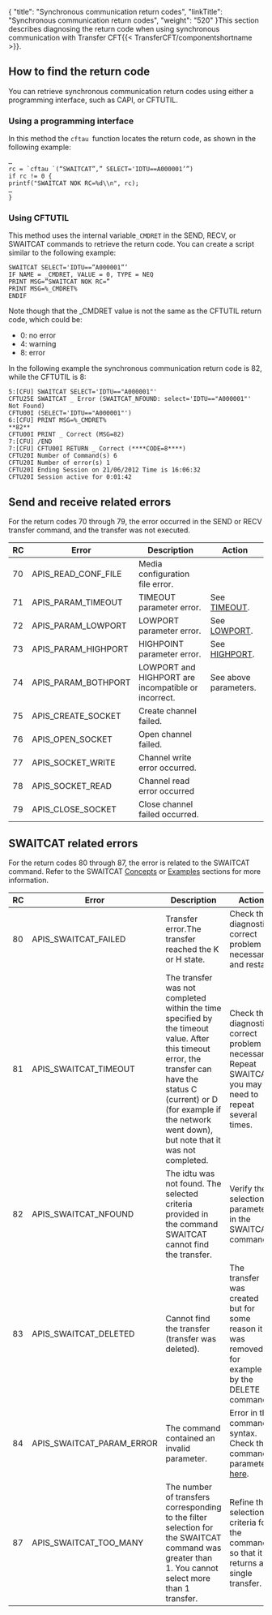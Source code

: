 {
    "title": "Synchronous communication return codes",
    "linkTitle": "Synchronous communication return codes",
    "weight": "520"
}This section describes diagnosing the return code when using synchronous communication with Transfer CFT{{< TransferCFT/componentshortname  >}}.

## How to find the return code

You can retrieve synchronous communication return codes using either a programming interface, such as CAPI, or CFTUTIL.

### Using a programming interface

In this method the `cftau `function locates the return code, as shown in the following example:

```
…
rc = `cftau `(“SWAITCAT”,” SELECT='IDTU==A000001’”)
if rc != 0 {
printf("SWAITCAT NOK RC=%d\\n", rc);
…
}
```

### Using CFTUTIL

This method uses the internal variable`_CMDRET` in the SEND, RECV, or SWAITCAT commands to retrieve the return code. You can create a script similar to the following example:

```
SWAITCAT SELECT='IDTU==”A000001”’
IF NAME = _CMDRET, VALUE = 0, TYPE = NEQ
PRINT MSG=”SWAITCAT NOK RC=”
PRINT MSG=%_CMDRET%
ENDIF
```

Note though that the \_CMDRET value is not the same as the CFTUTIL return code, which could be:

- 0: no error
- 4: warning
- 8: error

In the following example the synchronous communication return code is 82, while the CFTUTIL is 8:

```
5:[CFU] SWAITCAT SELECT='IDTU=="A000001"'
CFTU25E SWAITCAT _ Error (SWAITCAT_NFOUND: select='IDTU=="A000001"' Not Found)
CFTU00I (SELECT='IDTU=="A000001"')
6:[CFU] PRINT MSG=%_CMDRET%
**82**
CFTU00I PRINT _ Correct (MSG=82)
7:[CFU] /END
7:[CFU] CFTU00I RETURN _ Correct (****CODE=8****)
CFTU20I Number of Command(s) 6
CFTU20I Number of error(s) 1
CFTU20I Ending Session on 21/06/2012 Time is 16:06:32
CFTU20I Session active for 0:01:42
```

## Send and receive related errors

For the return codes 70 through 79, the error occurred in the SEND or RECV transfer command, and the transfer was not executed.


| RC  | Error  | Description  | Action  |
| --- | --- | --- | --- |
| 70  | APIS_READ_CONF_FILE  | Media configuration file error.  |   |
| 71  | APIS_PARAM_TIMEOUT  | TIMEOUT parameter error.  | See <a href="../../../c_intro_userinterfaces/command_summary/parameter_intro/timeout">TIMEOUT</a>.  |
| 72  | APIS_PARAM_LOWPORT  | LOWPORT parameter error.  | See <a href="../../../c_intro_userinterfaces/command_summary/parameter_intro/lowport">LOWPORT</a>.  |
| 73  | APIS_PARAM_HIGHPORT  | HIGHPOINT parameter error.  | See <a href="../../../c_intro_userinterfaces/command_summary/parameter_intro/highport">HIGHPORT</a>.  |
| 74  | APIS_PARAM_BOTHPORT  | LOWPORT and HIGHPORT are incompatible or incorrect.  | See above parameters.  |
| 75  | APIS_CREATE_SOCKET  | Create channel failed.  |   |
| 76  | APIS_OPEN_SOCKET  | Open channel failed.  |   |
| 77  | APIS_SOCKET_WRITE  | Channel write error occurred.  |   |
| 78  | APIS_SOCKET_READ  | Channel read error occurred  |   |
| 79  | APIS_CLOSE_SOCKET  | Close channel failed occurred.  |   |


## SWAITCAT related errors

For the return codes 80 through 87, the error is related to the SWAITCAT command. Refer to the SWAITCAT [Concepts](../../../c_intro_userinterfaces/about_cftutil/managing_transfer_states/swaitcat_concepts) or [Examples](../../../c_intro_userinterfaces/about_cftutil/managing_transfer_states/sync_transfer_request_tasks) sections for more information.


| RC  | Error  | Description  | Action  |
| --- | --- | --- | --- |
| 80  | APIS_SWAITCAT_FAILED  | Transfer error.The transfer reached the K or H state.  | Check the diagnostic, correct problem if necessary, and restart.  |
| 81  | APIS_SWAITCAT_TIMEOUT  | The transfer was not completed within the time specified by the timeout value. After this timeout error, the transfer can have the status C (current) or D (for example if the network went down), but note that it was not completed.  | Check the diagnostic, correct problem if necessary.<br/> Repeat SWAITCAT, you may need to repeat several times. |
| 82  | APIS_SWAITCAT_NFOUND  | The idtu was not found. The selected criteria provided in the command SWAITCAT cannot find the transfer.  | Verify the selection parameters in the SWAITCAT command.  |
| 83  | APIS_SWAITCAT_DELETED  | Cannot find the transfer (transfer was deleted).  | The transfer was created but for some reason it was removed, for example by the DELETE command.  |
| 84  | APIS_SWAITCAT_PARAM_ERROR  | The command contained an invalid parameter.  | Error in the command syntax.<br/> Check the command parameters <a href="../../../c_intro_userinterfaces/about_cftutil/managing_transfer_states/sync_transfer_request_tasks">here</a>. |
| 87  | APIS_SWAITCAT_TOO_MANY  | The number of transfers corresponding to the filter selection for the SWAITCAT command was greater than 1. You cannot select more than 1 transfer.  | Refine the selection criteria for the command so that it returns a single transfer.  |

